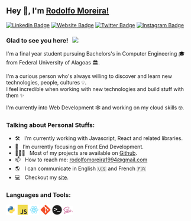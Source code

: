 
## Hey 👋, I'm [Rodolfo Moreira!](https://github.com/RodolfovMoreira)

[![Linkedin Badge](https://img.shields.io/badge/-LinkedIn-0e76a8?style=flat-square&logo=Linkedin&logoColor=white)](https://www.linkedin.com/in/travailavecrodolfo/)
[![Website Badge](https://img.shields.io/badge/Website-3b5998?style=flat-square&logo=google-chrome&logoColor=white)](https://rodolfomoreira.dev)
[![Twitter Badge](https://img.shields.io/badge/-Twitter-00acee?style=flat-square&logo=Twitter&logoColor=white)](https://twitter.com/avecRodolfo)
[![Instagram Badge](https://img.shields.io/badge/-Instagram-e4405f?style=flat-square&logo=Instagram&logoColor=white)](https://instagram.com/rdlmoreira/)


### Glad to see you here! &nbsp; ![](https://visitor-badge.glitch.me/badge?page_id=rodolfovMoreira/.rodolfovMoreira&style=flat-square&color=0088cc)

I'm a final year student pursuing Bachelors's in Computer Engineering 🎓 from Federal University of Alagoas 🏛. 

I'm a curious person who's always willing to discover and learn new technologies, people, cultures 💡. <br />
I feel incredible when working with new technologies and build stuff with them ✨

I'm currently into Web Development 🕸️ and working on my cloud skills 🤓.

### Talking about Personal Stuffs:

- 🛠 &nbsp; I’m currently working with Javascript, React and related libraries.
- 🚀 &nbsp; I’m currently focusing on Front End Development.
- 👨🏻‍💻 &nbsp; Most of my projects are available on [Github](https://github.com/RodolfovMoreira).
- 📫 &nbsp; How to reach me: rodolfomoreira1994@gmail.com
- 🌎️ &nbsp; I can communicate in English 🇺🇸️ and French 🇫🇷️
- 💻️ &nbsp; Checkout my [site](https://rodolfomoreira.dev).

### Languages and Tools:

<code><img height="27" src="https://raw.githubusercontent.com/github/explore/80688e429a7d4ef2fca1e82350fe8e3517d3494d/topics/python/python.png" alt="python"></code>
<code><img height="27" src="https://raw.githubusercontent.com/github/explore/80688e429a7d4ef2fca1e82350fe8e3517d3494d/topics/javascript/javascript.png" alt="javascript"></code>
<code><img height="27" src="https://raw.githubusercontent.com/github/explore/80688e429a7d4ef2fca1e82350fe8e3517d3494d/topics/react/react.png" alt="react"></code>
<code><img height="27" src="https://raw.githubusercontent.com/devicons/devicon/master/icons/git/git-original.svg" alt="git"></code>
<code><img height="27" src="https://raw.githubusercontent.com/github/explore/80688e429a7d4ef2fca1e82350fe8e3517d3494d/topics/terminal/terminal.png" alt="terminal"></code>
<code><img height="25" src="https://raw.githubusercontent.com/github/explore/80688e429a7d4ef2fca1e82350fe8e3517d3494d/topics/sass/sass.png" alt="sass"></code>
<!--<code><img height="27" src="https://raw.githubusercontent.com/github/explore/80688e429a7d4ef2fca1e82350fe8e3517d3494d/topics/nodejs/nodejs.png" alt="nodejs"></code>-->
<!--<code><img height="27" src="https://raw.githubusercontent.com/devicons/devicon/master/icons/express/express-original.svg" alt="expressjs"></code>-->
<!--<code><img height="27" src="https://encrypted-tbn0.gstatic.com/images?q=tbn%3AANd9GcSTTzPAw-55ssm1Im594xYZ9eRQu2JylrkYLg&usqp=CAU" alt="mongodb"></code>-->
